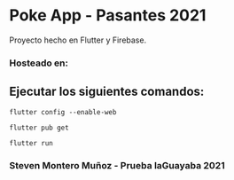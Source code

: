 # Poke App - Pasantes 2021

Proyecto hecho en Flutter y Firebase.

### Hosteado en:

## Ejecutar los siguientes comandos: 

<code>flutter config --enable-web</code>

<code>flutter pub get</code>

<code>flutter run</code>



### Steven Montero Muñoz - Prueba laGuayaba 2021